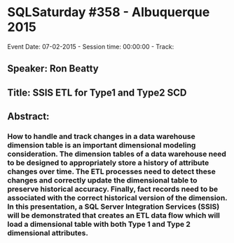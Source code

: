 # SQLSaturday #358 - Albuquerque 2015
Event Date: 07-02-2015 - Session time: 00:00:00 - Track: 
## Speaker: Ron Beatty
## Title: SSIS ETL for Type1 and Type2 SCD
## Abstract:
### How to handle and track changes in a data warehouse dimension table is an important dimensional modeling consideration. The dimension tables of a data warehouse need to be designed to appropriately store a history of attribute changes over time. The ETL processes need to detect these changes and correctly update the dimensional table to preserve historical accuracy. Finally, fact records need to be associated with the correct historical version of the dimension. In this presentation, a SQL Server Integration Services (SSIS) will be demonstrated that creates an ETL data flow which will load a dimensional table with both Type 1 and Type 2 dimensional attributes.
